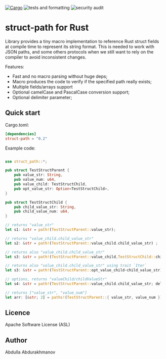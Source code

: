 [![Cargo](https://img.shields.io/crates/v/struct-path.svg)](https://crates.io/crates/struct-path)
![tests and formatting](https://github.com/abdolence/struct-path-rs/workflows/tests%20&amp;%20formatting/badge.svg)
![security audit](https://github.com/abdolence/struct-path-rs/workflows/security%20audit/badge.svg)

# struct-path for Rust

Library provides a tiny macro implementation to reference Rust struct fields at compile time to represent its string format.
This is needed to work with JSON paths, and some others protocols when we still want to rely on the compiler to avoid inconsistent changes.

Features:
- Fast and no macro parsing without huge deps;
- Macro produces the code to verify if the specified path really exists;
- Multiple fields/arrays support
- Optional camelCase and PascalCase conversion support;
- Optional delimiter parameter;

## Quick start

Cargo.toml:
```toml
[dependencies]
struct-path = "0.2"
```

Example code:
```rust

use struct_path::*;

pub struct TestStructParent {
    pub value_str: String,
    pub value_num: u64,
    pub value_child: TestStructChild,
    pub opt_value_str: Option<TestStructChild>,
}

pub struct TestStructChild {
    pub child_value_str: String,
    pub child_value_num: u64,
}

// returns "value_str"
let s1: &str = path!(TestStructParent::value_str);

// returns "value_child.child_value_str"
let s2: &str = path!(TestStructParent::value_child.child_value_str) ;

// returns also "value_child.child_value_str"
let s3: &str = path!(TestStructParent::value_child,TestStructChild::child_value_str);

// returns also "value_child.child_value_str" using trait `Iter`
let s3: &str = path!(TestStructParent::opt_value_child~child_value_str);

// options, returns "valueChild/childValueStr"
let s4: &str = path!(TestStructParent::value_child.child_value_str; delim="/", case="camel") ;

// returns ["value_str", "value_num"]
let arr: [&str; 2] = paths!(TestStructParent::{ value_str, value_num });


```

## Licence
Apache Software License (ASL)

## Author
Abdulla Abdurakhmanov
